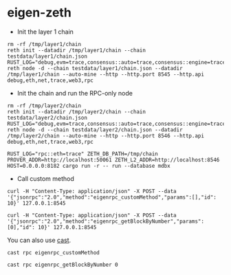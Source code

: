 # eigen-zeth

* Init the layer 1 chain

```shell
rm -rf /tmp/layer1/chain
reth init --datadir /tmp/layer1/chain --chain testdata/layer1/chain.json
RUST_LOG="debug,evm=trace,consensus::auto=trace,consensus::engine=trace,rpc::eth=trace" reth node -d --chain testdata/layer1/chain.json --datadir /tmp/layer1/chain --auto-mine --http --http.port 8545 --http.api debug,eth,net,trace,web3,rpc
```

* Init the chain and run the RPC-only node

```
rm -rf /tmp/layer2/chain
reth init --datadir /tmp/layer2/chain --chain testdata/layer2/chain.json
RUST_LOG="debug,evm=trace,consensus::auto=trace,consensus::engine=trace,rpc::eth=trace" reth node -d --chain testdata/layer2/chain.json --datadir /tmp/layer2/chain --auto-mine --http --http.port 8546 --http.api debug,eth,net,trace,web3,rpc

RUST_LOG="rpc::eth=trace" ZETH_DB_PATH=/tmp/chain PROVER_ADDR=http://localhost:50061 ZETH_L2_ADDR=http://localhost:8546 HOST=0.0.0.0:8182 cargo run -r -- run --database mdbx
```


* Call custom method
```
curl -H "Content-Type: application/json" -X POST --data '{"jsonrpc":"2.0","method":"eigenrpc_customMethod","params":[],"id": 10}' 127.0.0.1:8545

curl -H "Content-Type: application/json" -X POST --data '{"jsonrpc":"2.0","method":"eigenrpc_getBlockByNumber","params":[0],"id": 10}' 127.0.0.1:8545
```

You can also use [cast](https://github.com/foundry-rs/foundry/releases).

```
cast rpc eigenrpc_customMethod

cast rpc eigenrpc_getBlockByNumber 0
```
